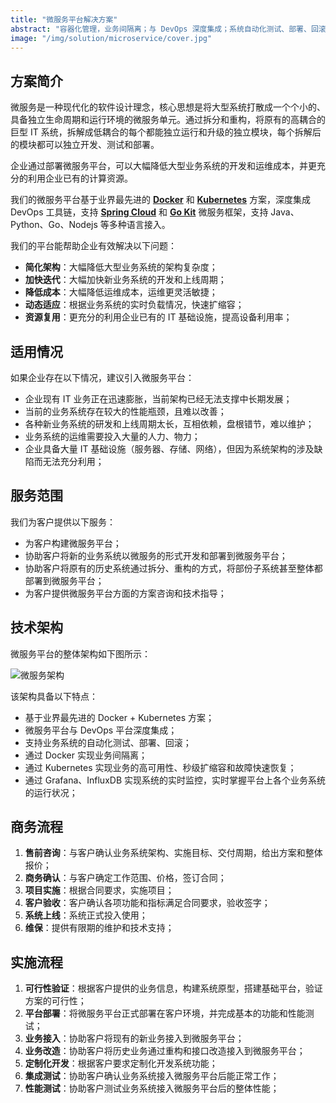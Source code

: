 ```yaml
---
title: "微服务平台解决方案"
abstract: "容器化管理，业务间隔离；与 DevOps 深度集成；系统自动化测试、部署、回滚；运维更方便灵活；秒级扩缩容，快速解决性能瓶颈；更快的业务上线和故障恢复；基于业界最先进的 Docker + Kubernetes"
image: "/img/solution/microservice/cover.jpg"
---
```


## 方案简介
微服务是一种现代化的软件设计理念，核心思想是将大型系统打散成一个个小的、具备独立生命周期和运行环境的微服务单元。通过拆分和重构，将原有的高耦合的巨型 IT 系统，拆解成低耦合的每个都能独立运行和升级的独立模块，每个拆解后的模块都可以独立开发、测试和部署。

企业通过部署微服务平台，可以大幅降低大型业务系统的开发和运维成本，并更充分的利用企业已有的计算资源。

我们的微服务平台基于业界最先进的 [**Docker**](https://www.docker.com/) 和 [**Kubernetes**](https://kubernetes.io/) 方案，深度集成 DevOps 工具链，支持 [**Spring Cloud**](http://projects.spring.io/spring-cloud/) 和 [**Go Kit**](https://gokit.io/) 微服务框架，支持 Java、Python、Go、Nodejs 等多种语言接入。

我们的平台能帮助企业有效解决以下问题：

- **简化架构**：大幅降低大型业务系统的架构复杂度；
- **加快迭代**：大幅加快新业务系统的开发和上线周期；
- **降低成本**：大幅降低运维成本，运维更灵活敏捷；
- **动态适应**：根据业务系统的实时负载情况，快速扩缩容；
- **资源复用**：更充分的利用企业已有的 IT 基础设施，提高设备利用率；

## 适用情况
如果企业存在以下情况，建议引入微服务平台：

- 企业现有 IT 业务正在迅速膨胀，当前架构已经无法支撑中长期发展；
- 当前的业务系统存在较大的性能瓶颈，且难以改善；
- 各种新业务系统的研发和上线周期太长，互相依赖，盘根错节，难以维护；
- 业务系统的运维需要投入大量的人力、物力；
- 企业具备大量 IT 基础设施（服务器、存储、网络），但因为系统架构的涉及缺陷而无法充分利用；

## 服务范围
我们为客户提供以下服务：

- 为客户构建微服务平台；
- 协助客户将新的业务系统以微服务的形式开发和部署到微服务平台；
- 协助客户将原有的历史系统通过拆分、重构的方式，将部份子系统甚至整体都部署到微服务平台；
- 为客户提供微服务平台方面的方案咨询和技术指导；

## 技术架构
微服务平台的整体架构如下图所示：

![微服务架构](/img/solution/microservice/architecture.png "Microservice")

该架构具备以下特点：

- 基于业界最先进的 Docker + Kubernetes 方案；
- 微服务平台与 DevOps 平台深度集成；
- 支持业务系统的自动化测试、部署、回滚；
- 通过 Docker 实现业务间隔离；
- 通过 Kubernetes 实现业务的高可用性、秒级扩缩容和故障快速恢复；
- 通过 Grafana、InfluxDB 实现系统的实时监控，实时掌握平台上各个业务系统的运行状况；

## 商务流程
1. **售前咨询**：与客户确认业务系统架构、实施目标、交付周期，给出方案和整体报价；
2. **商务确认**：与客户确定工作范围、价格，签订合同；
3. **项目实施**：根据合同要求，实施项目；
4. **客户验收**：客户确认各项功能和指标满足合同要求，验收签字；
5. **系统上线**：系统正式投入使用；
6. **维保**：提供有限期的维护和技术支持；

## 实施流程
1. **可行性验证**：根据客户提供的业务信息，构建系统原型，搭建基础平台，验证方案的可行性；
2. **平台部署**：将微服务平台正式部署在客户环境，并完成基本的功能和性能测试；
3. **业务接入**：协助客户将现有的新业务接入到微服务平台；
4. **业务改造**：协助客户将历史业务通过重构和接口改造接入到微服务平台；
5. **定制化开发**：根据客户要求定制化开发系统功能；
6. **集成测试**：协助客户确认业务系统接入微服务平台后能正常工作；
7. **性能测试**：协助客户测试业务系统接入微服务平台后的整体性能；
